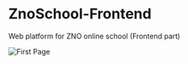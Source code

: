 # ZnoSchool-Frontend
Web platform for ZNO online school (Frontend part)  

![First Page](https://user-images.githubusercontent.com/110092103/182021534-b28a2e85-ee85-4f23-aa87-556d107c3f19.png)
